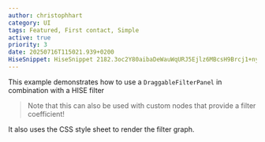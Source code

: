 ```yaml
---
author: christophhart
category: UI
tags: Featured, First contact, Simple
active: true
priority: 3
date: 20250716T115021.939+0200
HiseSnippet: HiseSnippet 2182.3oc2Y80aibaDeWauWqURJ5Ejlz6MBcsH9Brcj1+nyVFEm+qxYTqyxV9xkhhf.5cozx5Ujp6x0VJAGP+.0OAEn.su09V+Hj2ZerOz2uNj6JqcskuygMo0o9EKNjC4uYleblgRch49jjDdrgYkSFOjXX91VcGyDg6DhoLi820v79VsnQBR7tw39mPRD0M1d7PbRBIvvzb9OQtLyEWvP82+7IaiivLexTQFFeJm5SNfNfJlJsyl+RZTTKb.4D5fBq1cy884rc3Q7T.RyaUyXH1+LbexyvxkMmkwSwIgFlejkmsiuaviCrs8VugOtAY8d3d8p6D351Xs0q6rN1csFjZdFl2au.pfG2UfEjDCyE1lGLtaH+BV1A7ozD5oQD4f5FcgSNSbKdTfzDkRM1IjFEzYhuJwvvzpyTO27Ydt2ypMMfdo7odverZBzTMJ5.MmqL7luD7pWDd0J.uY.IyBPZgLHceqt9wzghoyHwyaYsOCBn8vPbpHTxVqwbM9AV6vgUvDqN.eFoULL3RMVxqVskQ10p8nMpTAhUIBz43XjjczGC.Mirb3o+Fhu.8KPeUEDp5kG+9AUahplsj5UWVNmDnRgWYC5fYjnrUrUTD+hLoGSRneIk0GTnGNJgnlW5rNfxHIkj1AKBaii6SYf3ZqV6RgSNPXGiZSYzA3hmixvGIZSXoS1tJurjk1aDXVp6Hq1mH1qWOvPW5RaR5U5MZ0Dh3JFztXAdIo2.NomkNHS31XVfD10WNahoKsaDWHAd9DRPe.MQJ5W+4Ki93OFw3BTL42lRiIAnSI93zDBHD4mY.nAfEjuosNYWZxvH73sSAzFuOKfLB1nUpmuQnjgfMDmNHa8cvwvkMYPLNfDKOQTU407pKC6Ebjx+eTUzmmCMoctkufBNHXsYVXt3OS4mUpTT7uRJ9nppSOlDySEDjHjfFuBdDMAI3niPTvcSvAHdOTe3rmnd2PZOkmMeKtba4ofmdmHp+YxYlNwwz9ghoxkheYkWVl61pCDQmv3wAAsh3XAvxNgFQlDYy4iP.AoX9s5HiwKU8BZfHDj6otPLQZHQdrUu7dRl77iPwDl48kxvJB2q.t7iIPBhC393nC37y1hEzhPhVRpBrP41uOKBtEzULNhzMjHgQkJq1Ss88iwCCq7UUV7THaZeviyBZhdnss8FfHtLLCbvgiPI7HZ.5gtttar3jYVIFGPSSZhbFNRs7QqjDhC3WzTFjHBTMPQXNTc4GNMBNgMp7xxGcylmR5wiIRH3mYPMQe3GtQQ.shOjbCvwCcbbJOAbEsOoozmrzJqzKObHBeTAvaOE7XLFlXf5peIPqxbzDkaUfnhv7ovMwHE9thU6U6muwU7aqs1ZR2yjivK+HtlajPHWwgI8PRn5MKOUFDZFxOmDesXkxpt1ZycqMwv8uyK6cy8VxTDDl+3GswLC9CA5txqjipMtwn90rNOOuYXcNkstEE7gxLM0Tdw7H7EgTgzyvgZ6Tw3beLXbprmStsbMpNPyUYWSYprMHN6YbA4P1RORZ3f9nqNUudybN4UpXdTDIdlSK6HI90o3RrzAmRhWF7wQojKWHT0sbobqatTdwNMxCYEVHmsOiJNbHgcS8eXjmV.9zy2WlPQV+OWFrtgjXAUBAycImCcek0MvhV6RRNChHp0NXHmI2Ay2Vj29RV8+hY+LnPiAuiUgTfFi.6xT1p13IeH+XyNi22ZVExMNs+jd5V7dS5KDHAClJ8Uu5U+txRsyWriTrxFmaWSq2XCEEJuIGB8wAk0eAO9rDftQJ0ivapyB076NlgGP86lWibKFNZbhptXVOEOOg7bV.uMlAYohKoOroDwgrxEm91uwEYw4iwr9xYscy03l6lwPUyR5b+WlYQhrxURI+k7XiTqRwlWk01905vD5skGjFgEka3UBo7IfqNk5xT1IIKAt2W7YCeq0E7sEh22pCU3GNaLN2LvHbA66BLl+1g2wJqQxo.bAqVe12MOTn3w+AYG+aY8B74DUSspC+mnFCkVFf9DBiDK8cut2882tsu6a3s9ceG5K.HbRLlkLjmPpWbm6RFPOAxdkTR5UzvdlZTR5tDQJq7VmIpzpjthVfqnv59gaNQncQgPttRaFLtzN0lNZ5vu9I6wjoI6R.KO3vDevwH8yEuVzIEtw9B4005EUbpX6hheJNN.hg9kHsy+5d8acMe868ty852uGjZpzCzWbBF6RGLLhrG6bRDT1Vgw2EpS2CmFIlHs7Uu1bFeXHmQKEnOlHho8gJPEw9LMnsDBn2roRduMOlDQvIEtN9y1TVWBGC9Ihl9h5ei+xJlY75mZkAWjLeA56ukTl++qKoLKp86Z0gGMNinl0ikBDKl2M4MVNYy+v+.sYqIuaIW3W+GEgadT9f+zW96+6O4pTyiRwQS8tnG7f+5eda5PdDN9+TO+afIuvsjd79VWZT204wxnwcaL9.q7fKR5Tuai0ej0Q2sAnrB8n61P7CrfFjrQpDrn+2jg8Xdp7YwswPcV4ifeV5ftP2p9D.kL3MtxG7aNm78vYiqM48wcIr.0.4ynxmrtbrY9j0mL4+UNiAX+X9W3m8UYHSfsoRBX2L0uwxhVskiQ0MTe8FEclCfF49Be+xa00TzVWEczUQWcUzSWEanqhOVWEWSWEW+aphUlP.posl00VSas0zQaMc0VSOs0rg1Z9Xs0bMs0TaNjs1bHas4P1Zygr0lCYqMGxVaNjs1bHas4P1Zygr0lC4nMGxQaNji1bHGs4PNZygbzlC4nMGxQaNji1bHGs4PtZygb0lC4pMGxUaNjq1bHWs4PtZygb0lC4pMGxUaNjm1bHOs4PdZyg7zlC4oMGxSaNjm1bHOs4PdZyg7zlC0PaNTCs4PMzlC0PaNTiaAGR9yBrUpfOH6o7FFs6rm5m40zL6WFQ8pdi+M.y4FP.
---
```



This example demonstrates how to use a `DraggableFilterPanel` in combination with a HISE filter

> Note that this can also be used with custom nodes that provide a filter coefficient!

It also uses the CSS style sheet to render the filter graph.